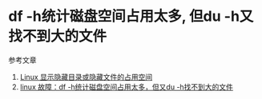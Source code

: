 # df -h统计磁盘空间占用太多, 但du -h又找不到大的文件

参考文章

1. [Linux 显示隐藏目录或隐藏文件的占用空间](http://blog.csdn.net/rav009/article/details/53049441)
2. [linux 故障：df -h统计磁盘空间占用太多，但又du -h找不到大的文件](http://www.bubuko.com/infodetail-537962.html)
